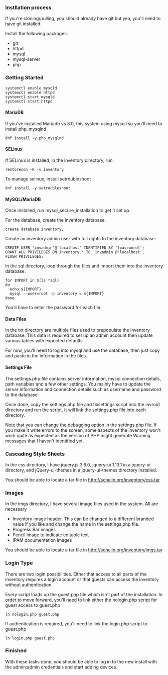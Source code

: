 ### Instllation process

If you're cloning/pulling, you should already have git but yea, you'll need to have git installed.

Install the following packages:

* git
* httpd
* mysql
* mysql-server
* php

### Getting Started

```
systemctl enable mysqld
systemctl enable httpd
systemctl start mysqld
systemctl start httpd
```

#### MariaDB

If you've installed Mariadb vs 8.0, this system using mysqli so you'll need to install php_mysqlnd

    dnf install -y php_mysqlnd

#### SELinux

If SELinux is installed, in the inventory directory, run:

    restorecon -R -v inventory

To manage selinux, install setroubleshoot

    dnf install -y setroubleshoot

#### MySQL/MariaDB

Once installed, run mysql_secure_installation to get it set up.

For the database, create the inventory database.

    create database inventory;

Create an inventory admin user with full rights to the inventory database.

```
CREATE USER 'invadmin'@'localhost' IDENTIFIED BY '[password]';
GRANT ALL PRIVILEGES ON inventory.* TO 'invadmin'@'localhost';
FLUSH PRIVILEGES;
```

In the sql directory, loop through the files and import them into the inventory database.

```
for IMPORT in $(ls *sql)
do
  echo ${IMPORT}
  mysql --user=root -p inventory < ${IMPORT}
done
```

You'll have to enter the password for each file.

#### Data Files

In the txt directory are multiple files used to prepopulate the inventory database. This data is required to set up an admin account then update various tables with expected defaults.

For now, you'll need to log into mysql and use the database, then just copy and paste in the information in the files.

#### Settings File

The settings.php file contains server information, mysql connection details, path variables and a few other settings. You mainly have to update the server information and connection details such as username and password to the database.

Once done, copy the settings.php file and fixsettings script into the invroot directory and run the script. It will link the settings.php file into each directory.

Note that you can change the debugging option in the settings.php file. If you make it write errors to the screen, some aspects of the inventory won't work quite as expected as the version of PHP might generate Warning messages that I haven't identified yet.

### Cascading Style Sheets

In the css directory, I have jquery.js 3.6.0, jquery-ui 1.13.1 in a jquery-ui directory, and jQuery-ui-themes in a jquery-ui-themes directory installed.

You should be able to locate a tar file in http://schelin.org/inventory/css.tar

### Images

In the imgs directory, I have several image files used in the system. All are necessary

* Inventory image header. This can be changed to a different branded value if you like and change the name in the settings.php file.
* Progress Bar images
* Pencil image to indicate editable text
* IPAM documentation images

You should be able to locate a tar file in http://schelin.org/inventory/imgs.tar

### Login Type

There are two login possibilities. Either that access to all parts of the inventory requires a login account or that guests can access the inventory without authentication. 

Every script loads up the guest.php file which isn't part of the installation. In order to move forward, you'll need to link either the nologin.php script for guest access to guest.php

    ln nologin.php guest.php

If authentication is required, you'll need to link the login.php script to guest.php

    ln login.php guest.php

### Finished

With these tasks done, you should be able to log in to the new install with the admin:admin credentials and start adding devices.

